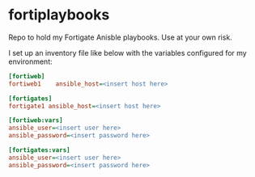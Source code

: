 # fortiplaybooks

Repo to hold my Fortigate Anisble playbooks. Use at your own risk.


I set up an inventory file like below with the variables configured for my environment:

```ini
[fortiweb]
fortiweb1    ansible_host=<insert host here>

[fortigates]
fortigate1 ansible_host=<insert host here>

[fortiweb:vars]
ansible_user=<insert user here>
ansible_password=<insert password here>

[fortigates:vars]
ansible_user=<insert user here>
ansible_password=<insert password here>
```
